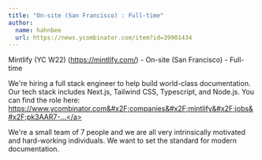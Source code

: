 ```yaml
---
title: "On-site (San Francisco) : Full-time"
author:
  name: hahnbee
  url: https://news.ycombinator.com/item?id=39901434
---
```

Mintlify (YC W22) (<a href="https:&#x2F;&#x2F;mintlify.com&#x2F;">https:&#x2F;&#x2F;mintlify.com&#x2F;</a>) - On-site (San Francisco) - Full-time

We&#x27;re hiring a full stack engineer to help build world-class documentation. Our tech stack includes Next.js, Tailwind CSS, Typescript, and Node.js. You can find the role here: <a href="https:&#x2F;&#x2F;www.ycombinator.com&#x2F;companies&#x2F;mintlify&#x2F;jobs&#x2F;pk3AAR7-full-stack-engineer">https:&#x2F;&#x2F;www.ycombinator.com&#x2F;companies&#x2F;mintlify&#x2F;jobs&#x2F;pk3AAR7-...</a>

We&#x27;re a small team of 7 people and we are all very intrinsically motivated and hard-working individuals. We want to set the standard for modern documentation.
